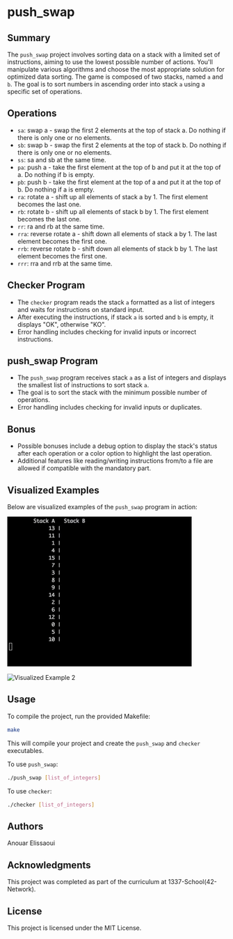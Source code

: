 # push_swap

## Summary

The `push_swap` project involves sorting data on a stack with a limited set of instructions, aiming to use the lowest possible number of actions. You'll manipulate various algorithms and choose the most appropriate solution for optimized data sorting. The game is composed of two stacks, named `a` and `b`. The goal is to sort numbers in ascending order into stack `a` using a specific set of operations.

## Operations

- `sa`: swap a - swap the first 2 elements at the top of stack a. Do nothing if there is only one or no elements.
- `sb`: swap b - swap the first 2 elements at the top of stack b. Do nothing if there is only one or no elements.
- `ss`: sa and sb at the same time.
- `pa`: push a - take the first element at the top of b and put it at the top of a. Do nothing if b is empty.
- `pb`: push b - take the first element at the top of a and put it at the top of b. Do nothing if a is empty.
- `ra`: rotate a - shift up all elements of stack a by 1. The first element becomes the last one.
- `rb`: rotate b - shift up all elements of stack b by 1. The first element becomes the last one.
- `rr`: ra and rb at the same time.
- `rra`: reverse rotate a - shift down all elements of stack a by 1. The last element becomes the first one.
- `rrb`: reverse rotate b - shift down all elements of stack b by 1. The last element becomes the first one.
- `rrr`: rra and rrb at the same time.

## Checker Program

- The `checker` program reads the stack `a` formatted as a list of integers and waits for instructions on standard input.
- After executing the instructions, if stack `a` is sorted and `b` is empty, it displays "OK", otherwise "KO".
- Error handling includes checking for invalid inputs or incorrect instructions.

## push_swap Program

- The `push_swap` program receives stack `a` as a list of integers and displays the smallest list of instructions to sort stack `a`.
- The goal is to sort the stack with the minimum possible number of operations.
- Error handling includes checking for invalid inputs or duplicates.

## Bonus

- Possible bonuses include a debug option to display the stack's status after each operation or a color option to highlight the last operation.
- Additional features like reading/writing instructions from/to a file are allowed if compatible with the mandatory part.

## Visualized Examples

Below are visualized examples of the `push_swap` program in action:

![Visualized Example 1](visualizer.gif)

![Visualized Example 2](visualizer1.gif)

## Usage

To compile the project, run the provided Makefile:

```bash
make
```

This will compile your project and create the `push_swap` and `checker` executables.

To use `push_swap`:

```bash
./push_swap [list_of_integers]
```

To use `checker`:

```bash
./checker [list_of_integers]
```

## Authors

Anouar Elissaoui

## Acknowledgments

This project was completed as part of the curriculum at 1337-School(42-Network).

## License

This project is licensed under the MIT License.
